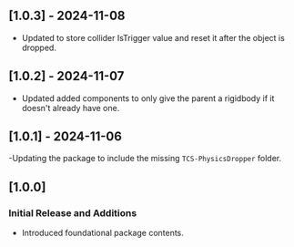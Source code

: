 ## [1.0.3] - 2024-11-08
- Updated to store collider IsTrigger value and reset it after the object is dropped.

## [1.0.2] - 2024-11-07
- Updated added components to only give the parent a rigidbody if it doesn't already have one.

## [1.0.1] - 2024-11-06
-Updating the package to include the missing `TCS-PhysicsDropper` folder.

## [1.0.0]
### Initial Release and Additions
- Introduced foundational package contents.